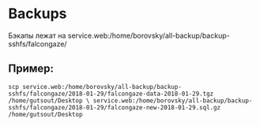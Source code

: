 # Backups

Бэкапы лежат на service.web:/home/borovsky/all-backup/backup-sshfs/falcongaze/

Пример:
------
`scp service.web:/home/borovsky/all-backup/backup-sshfs/falcongaze/2018-01-29/falcongaze-data-2018-01-29.tgz /home/gutsout/Desktop \
     service.web:/home/borovsky/all-backup/backup-sshfs/falcongaze/2018-01-29/falcongaze-new-2018-01-29.sql.gz /home/gutsout/Desktop`